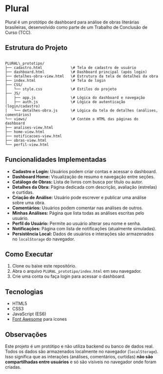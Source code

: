 # Plural

Plural é um protótipo de dashboard para análise de obras literárias brasileiras, desenvolvido como parte de um Trabalho de Conclusão de Curso (TCC).

## Estrutura do Projeto

```

PLURAL\_prototipo/
├── cadastro.html             \# Tela de cadastro de usuário
├── dashboard.html            \# Dashboard principal (após login)
├── detalhes-obra-view.html   \# Estrutura da tela de detalhes da obra
├── index.html                \# Tela de login
├── CSS/
│   └── style.css             \# Estilos do projeto
├── JS/
│   ├── app.js                \# Lógica do dashboard e navegação
│   ├── auth.js               \# Lógica de autenticação (login/cadastro)
│   └── detalhes-obra.js      \# Lógica da tela de detalhes (análises, comentários)
└── views/                    \# Contém o HTML das páginas do dashboard
├── analises-view.html
├── home-view.html
├── notificacoes-view.html
├── obras-view.html
└── perfil-view.html

```

## Funcionalidades Implementadas

-   **Cadastro e Login:** Usuários podem criar contas e acessar o dashboard.
-   **Dashboard Home:** Visualização de resumo e navegação entre seções.
-   **Catálogo de Obras:** Lista de livros com busca por título ou autor.
-   **Detalhes da Obra:** Página dedicada com descrição, avaliação (estrelas) e curtidas.
-   **Criação de Análise:** Usuário pode escrever e publicar uma análise sobre uma obra.
-   **Comentários:** Usuários podem comentar nas análises de outros.
-   **Minhas Análises:** Página que lista todas as análises escritas pelo usuário.
-   **Perfil do Usuário:** Permite ao usuário alterar seu nome e senha.
-   **Notificações:** Página com lista de notificações (atualmente simuladas).
-   **Persistência Local:** Dados de usuários e interações são armazenados no `localStorage` do navegador.

## Como Executar

1.  Clone ou baixe este repositório.
2.  Abra o arquivo `PLURAL_prototipo/index.html` em seu navegador.
3.  Crie uma conta ou faça login para acessar o dashboard.

## Tecnologias

-   HTML5
-   CSS3
-   JavaScript (ES6)
-   [Font Awesome](https://fontawesome.com/) para ícones

## Observações

Este projeto é um protótipo e não utiliza backend ou banco de dados real. Todos os dados são armazenados localmente no navegador (`localStorage`). Isso significa que as interações (análises, comentários, curtidas) **não são compartilhadas entre usuários** e só são visíveis no navegador onde foram criadas.